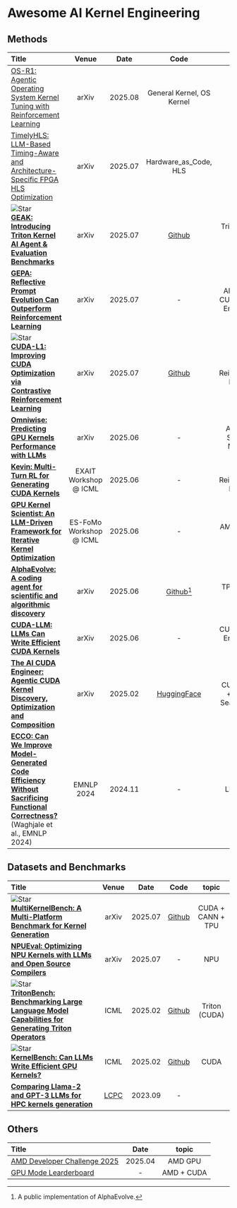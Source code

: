 # Awesome AI Kernel Engineering

## Methods
|  Title  |   Venue  |   Date   |   Code   |   topic   |
|:--------|:--------:|:--------:|:--------:|:--------:|
| [OS-R1: Agentic Operating System Kernel Tuning with Reinforcement Learning](https://arxiv.org/abs/2508.12551) <br> | arXiv | 2025.08 | General Kernel, OS Kernel |
| [TimelyHLS: LLM-Based Timing-Aware and Architecture-Specific FPGA HLS Optimization](https://arxiv.org/pdf/2507.17962) <br> | arXiv | 2025.07 | Hardware_as_Code, HLS |
| ![Star](https://img.shields.io/github/stars/AMD-AIG-AIMA/GEAK-agent.svg?style=social&label=Star) <br> [**GEAK: Introducing Triton Kernel AI Agent & Evaluation Benchmarks**](https://arxiv.org/abs/2507.23194) <br> | arXiv | 2025.07 | [Github](https://github.com/AMD-AIG-AIMA/GEAK-agent) | Triton (AMD), Iterative Search |
| [**GEPA: Reflective Prompt Evolution Can Outperform Reinforcement Learning**](https://arxiv.org/abs/2507.19457) <br> | arXiv | 2025.07 | - | AMD NPU + CUDA, Prompt Engineering |
| ![Star](https://img.shields.io/github/stars/deepreinforce-ai/CUDA-L1.svg?style=social&label=Star) <br> [**CUDA-L1: Improving CUDA Optimization via Contrastive Reinforcement Learning**](https://arxiv.org/abs/2507.14111) <br> | arXiv | 2025.07 | [Github](https://github.com/deepreinforce-ai/CUDA-L1) | CUDA, Reinforcement Learning |
| [**Omniwise: Predicting GPU Kernels Performance with LLMs**](https://arxiv.org/abs/2506.20886) <br> | arXiv | 2025.06 | - | AMD NPU, Surrogate Modeling |
| [**Kevin: Multi-Turn RL for Generating CUDA Kernels**](https://openreview.net/forum?id=HLeyRyV55o) <br> | EXAIT Workshop @ ICML | 2025.06 | - | CUDA, Reinforcement Learning |
| [**GPU Kernel Scientist: An LLM-Driven Framework for Iterative Kernel Optimization**](https://openreview.net/forum?id=K4XSvet59a) <br> | ES-FoMo Workshop @ ICML | 2025.06 | - | AMD, Iterative Search |
| [**AlphaEvolve: A coding agent for scientific and algorithmic discovery**](https://arxiv.org/abs/2506.13131) <br> | arXiv | 2025.06 | [Github](https://github.com/codelion/openevolve)[^1] | TPU, Agentic System |
| [**CUDA-LLM: LLMs Can Write Efficient CUDA Kernels**](https://arxiv.org/abs/2506.09092) <br> | arXiv | 2025.06 | - | CUDA, Prompt Engineering (?) |
| [**The AI CUDA Engineer: Agentic CUDA Kernel Discovery, Optimization and Composition**](https://pub.sakana.ai/ai-cuda-engineer) <br> | arXiv | 2025.02 | [HuggingFace](https://huggingface.co/datasets/SakanaAI/AI-CUDA-Engineer-Archive) | CUDA, Agent + Iterative Search + RAG |
| [**ECCO: Can We Improve Model-Generated Code Efficiency Without Sacrificing Functional Correctness?**](https://aclanthology.org/2024.emnlp-main.859/) (Waghjale et al., EMNLP 2024) <br> | EMNLP 2024 | 2024.11 | - | LLM4Code |

[^1]: A public implementation of AlphaEvolve.

## Datasets and Benchmarks
|  Title  |   Venue  |   Date   |   Code   |   topic   |
|:--------|:--------:|:--------:|:--------:|:--------:|
| ![Star](https://img.shields.io/github/stars/wzzll123/MultiKernelBench.svg?style=social&label=Star) <br> [**MultiKernelBench: A Multi-Platform Benchmark for Kernel Generation**](https://www.arxiv.org/abs/2507.17773) <br> | arXiv | 2025.07 | [Github](https://github.com/wzzll123/MultiKernelBench) | CUDA + CANN + TPU |
| [**NPUEval: Optimizing NPU Kernels with LLMs and Open Source Compilers**](https://arxiv.org/abs/2507.14403) <br> | arXiv | 2025.07 | - | NPU |
| ![Star](https://img.shields.io/github/stars/thunlp/TritonBench.svg?style=social&label=Star) <br> [**TritonBench: Benchmarking Large Language Model Capabilities for Generating Triton Operators**](https://arxiv.org/abs/2502.14752) <br> | ICML | 2025.02 | [Github](https://github.com/thunlp/TritonBench) | Triton (CUDA) |
| ![Star](https://img.shields.io/github/stars/ScalingIntelligence/KernelBench.svg?style=social&label=Star) <br> [**KernelBench: Can LLMs Write Efficient GPU Kernels?**](https://arxiv.org/abs/2502.10517) <br> | ICML | 2025.02 | [Github](https://github.com/ScalingIntelligence/KernelBench) | CUDA |
| [**Comparing Llama-2 and GPT-3 LLMs for HPC kernels generation**](https://arxiv.org/abs/2309.07103) <br> | [LCPC](http://www.lcpcworkshop.org/LCPC23/) | 2023.09 | - |  |

## Others
|  Title  |   Date   |   topic   |
|:--------|:--------:|:--------:|
|[AMD Developer Challenge 2025](https://www.datamonsters.com/amd-developer-challenge-2025)| 2025.04 | AMD GPU |
|[GPU Mode Learderboard](https://www.gpumode.com/)| - | AMD + CUDA |
